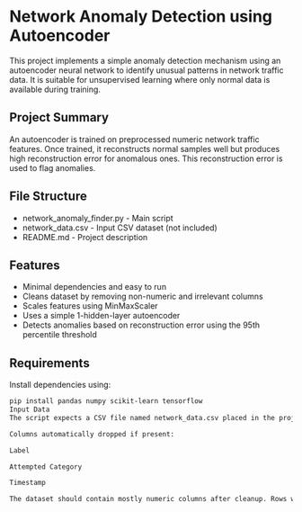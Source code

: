# Network Anomaly Detection using Autoencoder

This project implements a simple anomaly detection mechanism using an autoencoder neural network to identify unusual patterns in network traffic data. It is suitable for unsupervised learning where only normal data is available during training.

## Project Summary

An autoencoder is trained on preprocessed numeric network traffic features. Once trained, it reconstructs normal samples well but produces high reconstruction error for anomalous ones. This reconstruction error is used to flag anomalies.

## File Structure

- network_anomaly_finder.py   - Main script
- network_data.csv            - Input CSV dataset (not included)
- README.md                   - Project description

## Features

- Minimal dependencies and easy to run  
- Cleans dataset by removing non-numeric and irrelevant columns  
- Scales features using MinMaxScaler  
- Uses a simple 1-hidden-layer autoencoder  
- Detects anomalies based on reconstruction error using the 95th percentile threshold  

## Requirements

Install dependencies using:

```bash
pip install pandas numpy scikit-learn tensorflow
Input Data
The script expects a CSV file named network_data.csv placed in the project directory.

Columns automatically dropped if present:

Label

Attempted Category

Timestamp

The dataset should contain mostly numeric columns after cleanup. Rows with missing values are automatically removed.


